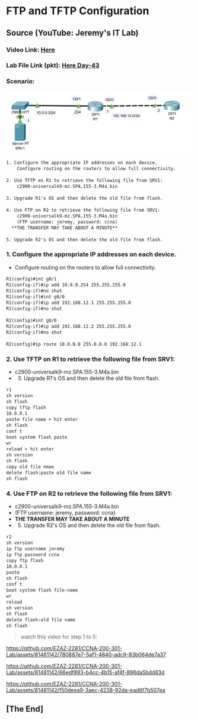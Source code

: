 # **FTP and TFTP Configuration**
## Source (YouTube: Jeremy's IT Lab)
### Video Link: [Here](https://youtu.be/W9PLvA2wZ28?si=g4-xHLWA6csudl_H)
### Lab File Link (pkt): [Here Day-43](https://mega.nz/file/HpRHQT5a#h-nEvMwPSh45R6FZhJYY_jgElVKxDP_GtPD_odbdwU4)
### Scenario:
![](../images/jup.PNG)


```
1. Configure the appropriate IP addresses on each device.
    Configure routing on the routers to allow full connectivity.

2. Use TFTP on R1 to retrieve the following file from SRV1:
    c2900-universalk9-mz.SPA.155-3.M4a.bin

3. Upgrade R1's OS and then delete the old file from flash.

4. Use FTP on R2 to retrieve the following file from SRV1:
    c2900-universalk9-mz.SPA.155-3.M4a.bin
    (FTP username: jeremy, password: ccna)
  **THE TRANSFER MAY TAKE ABOUT A MINUTE**

5. Upgrade R2's OS and then delete the old file from flash.
```

### **1. Configure the appropriate IP addresses on each device.**
- Configure routing on the routers to allow full connectivity.
```
R1(config)#int g0/1
R1(config-if)#ip add 10.0.0.254 255.255.255.0
R1(config-if)#no shut
R1(config-if)#int g0/0
R1(config-if)#ip add 192.168.12.1 255.255.255.0
R1(config-if)#no shut

R2(config)#int g0/0
R2(config-if)#ip add 192.168.12.2 255.255.255.0
R2(config-if)#no shut

R2(config)#ip route 10.0.0.0 255.0.0.0 192.168.12.1
``` 

### **2. Use TFTP on R1 to retrieve the following file from SRV1:**
- c2900-universalk9-mz.SPA.155-3.M4a.bin
- 3. Upgrade R1's OS and then delete the old file from flash.
```
r1
sh version
sh flash
copy tftp flash
10.0.0.1
paste file name > hit enter
sh flash
conf t
boot system flash paste
wr
reload > hit enter
sh version 
sh flash
copy old file nmae
delete flash:paste old file name 
sh flash 
```
### **4. Use FTP on R2 to retrieve the following file from SRV1:**
- c2900-universalk9-mz.SPA.155-3.M4a.bin
- (FTP username: jeremy, password: ccna)
- **THE TRANSFER MAY TAKE ABOUT A MINUTE**
- 5. Upgrade R2's OS and then delete the old file from flash.
```
r2
sh version 
ip ftp username jeremy
ip ftp password ccna
copy ftp flash
10.0.0.1
paste
sh flash
conf t
boot system flash file-name
wr
reload 
sh version
sh flash
delete flash:old file name 
sh flash 
```

> watch this video for step 1 to 5:  

https://github.com/EZAZ-2281/CCNA-200-301-Lab/assets/81481142/780887e7-5af1-4840-adc9-83b064de7a37

https://github.com/EZAZ-2281/CCNA-200-301-Lab/assets/81481142/66edf893-b4cc-4b15-af4f-896da5bdd83d

https://github.com/EZAZ-2281/CCNA-200-301-Lab/assets/81481142/f50deea9-3aec-4238-92da-ead6f7b507ea


## **[The End]**
